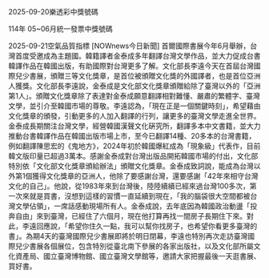 
2025-09-20樂透彩中獎號碼

                                
114年 05~06月統一發票中獎號碼
                             
2025-09-21空氣品質指標
                              [NOWnews今日新聞] 首爾國際書展今年6月舉辦，台灣首度受邀成為主題國。韓籍譯者金泰成多年翻譯台灣文學作品，並大力促成台書韓譯作品在韓國出版，有助國際對台灣更多了解。文化部長李遠今天在首屆台灣國際兒少書展，頒贈三等文化獎章，是首位被頒贈文化獎的外國譯者，也是首位亞洲人獲獎。文化部長李遠說，金泰成是文化部文化獎章頒贈給除了臺灣以外的「亞洲第1人」。頒贈文化獎章除了表達對金泰成願意翻譯相對難懂、嚴肅的繁體字、臺灣文學，並引介至韓國市場的尊敬。李遠認為，「現在正是一個關鍵時刻」，希望藉由文化獎章的頒發，引動更多的人加入翻譯的行列，讓更多的臺灣文學走進全世界。金泰成長期關注台灣文學，經營韓國漢聲文化硏究所，翻譯多本中文書籍，並大力推動台書韓譯作品在韓國出版市場上市，至今已翻譯14種、20多本的台灣書籍，例如翻譯陳思宏的《鬼地方》，2024年初於韓國爆紅成為「現象級」代表作，目前韓文版印量已超過3萬本。感謝金泰成對台灣出版品開拓韓國市場的付出，文化部特別依「文化部文化獎章頒給辦法」頒贈文化獎章。金泰成致詞說，能成為台灣以外第1個獲得文化獎章的亞洲人，他除了要感謝台灣，還要感謝「42年來相守台灣文化的自己」。他說，從1983年來到台灣後，陸陸續續已經來過台灣100多次，第一次來就是買書，沒想到這樣的習慣一直延續到現在，「我的腦袋很大空間都被台灣文學佔領」，一席話感動現場所有人。金泰成說，去年底因為韓國政治動盪「投奔自由」來到臺灣，已經住了六個月，現在他打算再找一間房子長期住下來。對此，李遠回應說，「希望你住久一點，我可以幫你找房子，也希望你看更多臺灣的書」。為期4天的臺灣國際兒少書展即將於明日閉幕，李遠也特別再次走訪臺灣國際兒少書展各個展位，包含特別從臺北南下參展的各家出版社，以及文化部所屬文化資產局、國立臺灣博物館、國立臺灣文學館等，邀請大家把握最後一天逛書展、買好書。